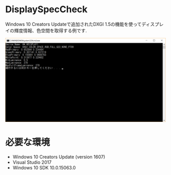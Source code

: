 # DisplaySpecCheck  

Windows 10 Creators Updateで追加されたDXGI 1.5の機能を使ってディスプレイの輝度情報、色空間を取得する例です.  

![Screen Shot](https://github.com/shaderjp/DisplaySpecCheck/blob/master/ScreenShots/screenshot.png)

# 必要な環境  

* Windows 10 Creators Update (version 1607)
* Visual Studio 2017
* Windows 10 SDK 10.0.15063.0
